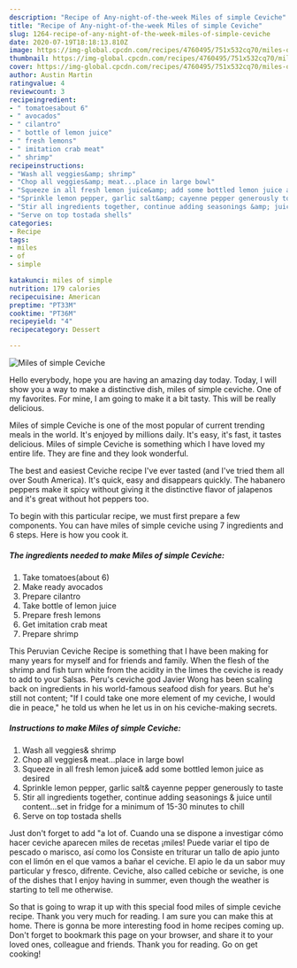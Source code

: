 ```yaml
---
description: "Recipe of Any-night-of-the-week Miles of simple Ceviche"
title: "Recipe of Any-night-of-the-week Miles of simple Ceviche"
slug: 1264-recipe-of-any-night-of-the-week-miles-of-simple-ceviche
date: 2020-07-19T18:18:13.810Z
image: https://img-global.cpcdn.com/recipes/4760495/751x532cq70/miles-of-simple-ceviche-recipe-main-photo.jpg
thumbnail: https://img-global.cpcdn.com/recipes/4760495/751x532cq70/miles-of-simple-ceviche-recipe-main-photo.jpg
cover: https://img-global.cpcdn.com/recipes/4760495/751x532cq70/miles-of-simple-ceviche-recipe-main-photo.jpg
author: Austin Martin
ratingvalue: 4
reviewcount: 3
recipeingredient:
- " tomatoesabout 6"
- " avocados"
- " cilantro"
- " bottle of lemon juice"
- " fresh lemons"
- " imitation crab meat"
- " shrimp"
recipeinstructions:
- "Wash all veggies&amp; shrimp"
- "Chop all veggies&amp; meat...place in large bowl"
- "Squeeze in all fresh lemon juice&amp; add some bottled lemon juice as desired"
- "Sprinkle lemon pepper, garlic salt&amp; cayenne pepper generously to taste"
- "Stir all ingredients together, continue adding seasonings &amp; juice until content...set in fridge for a minimum of 15-30 minutes to chill"
- "Serve on top tostada shells"
categories:
- Recipe
tags:
- miles
- of
- simple

katakunci: miles of simple 
nutrition: 179 calories
recipecuisine: American
preptime: "PT33M"
cooktime: "PT36M"
recipeyield: "4"
recipecategory: Dessert

---
```



![Miles of simple Ceviche](https://img-global.cpcdn.com/recipes/4760495/751x532cq70/miles-of-simple-ceviche-recipe-main-photo.jpg)

Hello everybody, hope you are having an amazing day today. Today, I will show you a way to make a distinctive dish, miles of simple ceviche. One of my favorites. For mine, I am going to make it a bit tasty. This will be really delicious.

Miles of simple Ceviche is one of the most popular of current trending meals in the world. It's enjoyed by millions daily. It's easy, it's fast, it tastes delicious. Miles of simple Ceviche is something which I have loved my entire life. They are fine and they look wonderful.

The best and easiest Ceviche recipe I&#39;ve ever tasted (and I&#39;ve tried them all over South America). It&#39;s quick, easy and disappears quickly. The habanero peppers make it spicy without giving it the distinctive flavor of jalapenos and it&#39;s great without hot peppers too.


To begin with this particular recipe, we must first prepare a few components. You can have miles of simple ceviche using 7 ingredients and 6 steps. Here is how you cook it.

<!--inarticleads1-->

##### The ingredients needed to make Miles of simple Ceviche:

1. Take  tomatoes(about 6)
1. Make ready  avocados
1. Prepare  cilantro
1. Take  bottle of lemon juice
1. Prepare  fresh lemons
1. Get  imitation crab meat
1. Prepare  shrimp


This Peruvian Ceviche Recipe is something that I have been making for many years for myself and for friends and family. When the flesh of the shrimp and fish turn white from the acidity in the limes the ceviche is ready to add to your Salsas. Peru&#39;s ceviche god Javier Wong has been scaling back on ingredients in his world-famous seafood dish for years. But he&#39;s still not content; &#34;If I could take one more element of my ceviche, I would die in peace,&#34; he told us when he let us in on his ceviche-making secrets. 

<!--inarticleads2-->

##### Instructions to make Miles of simple Ceviche:

1. Wash all veggies&amp; shrimp
1. Chop all veggies&amp; meat...place in large bowl
1. Squeeze in all fresh lemon juice&amp; add some bottled lemon juice as desired
1. Sprinkle lemon pepper, garlic salt&amp; cayenne pepper generously to taste
1. Stir all ingredients together, continue adding seasonings &amp; juice until content...set in fridge for a minimum of 15-30 minutes to chill
1. Serve on top tostada shells


Just don&#39;t forget to add &#34;a lot of. Cuando una se dispone a investigar cómo hacer ceviche aparecen miles de recetas ¡miles! Puede variar el tipo de pescado o marisco, así como los Consiste en triturar un tallo de apio junto con el limón en el que vamos a bañar el ceviche. El apio le da un sabor muy particular y fresco, difrente. Ceviche, also called cebiche or seviche, is one of the dishes that I enjoy having in summer, even though the weather is starting to tell me otherwise. 

So that is going to wrap it up with this special food miles of simple ceviche recipe. Thank you very much for reading. I am sure you can make this at home. There is gonna be more interesting food in home recipes coming up. Don't forget to bookmark this page on your browser, and share it to your loved ones, colleague and friends. Thank you for reading. Go on get cooking!
